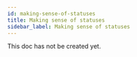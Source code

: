 ```yaml
---
id: making-sense-of-statuses
title: Making sense of statuses
sidebar_label: Making sense of statuses
---
```


This doc has not be created yet.
